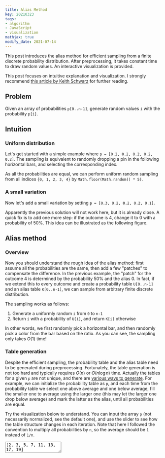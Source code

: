 ```yaml
---
title: Alias Method
key: 20210323
tags:
- algorithm
- JavaScript
- visualization
mathjax: true
modify_date: 2021-07-14
---
```


This post introduces the alias method for efficient sampling from a finite discrete probability distribution. After preprocessing, it takes constant time to draw random values. An interactive visualization is provided.



<!--more-->



This post focuses on intuitive explanation and visualization. I strongly recommend [this article by Keith Schwarz](https://www.keithschwarz.com/darts-dice-coins/) for further reading.



## Problem

Given an array of probabilities `p[0..n-1]`, generate random values `i` with the probability `p[i]`.



## Intuition

### Uniform distribution

Let's get started with a simple example where `p = [0.2, 0.2, 0.2, 0.2, 0.2]`. The sampling is equivalent to randomly dropping a pin in the following horizontal bars, and selecting the corresponding index.

<div id="div-1"></div>

As all the probabilities are equal, we can perform uniform random sampling from all indices `{0, 1, 2, 3, 4}` by `Math.floor(Math.random() * 5)`.



### A small variation

Now let's add a small variation by setting `p = [0.3, 0.2, 0.2, 0.2, 0.1]`.

<div id="div-2"></div>

Apparently the previous solution will not work here, but it is already close. A quick fix is to add one more step: if the outcome is 4, change it to 0 with a probability of 50%. This idea can be illustrated as the following figure.

<div id="div-3"></div>



## Alias method

### Overview

Now you should understand the rough idea of the alias method: first assume all the probabilities are the same, then add a few "patches" to compensate the difference. In the previous example, the "patch" for the outcome 4 is determined by the probability 50% and the alias 0. In fact, if we extend this to every outcome and create a probability table `U[0..n-1]` and an alias table `K[0..n-1]`, we can sample from arbitrary finite discrete distribution.

The sampling works as follows:
1. Generate a uniformly random `i` from `0` to `n-1`
2. Return `i` with a probability of `U[i]`, and return `K[i]` otherwise

In other words, we first randomly pick a horizontal bar, and then randomly pick a color from the bar based on the ratio. As you can see, the sampling only takes $O(1)$ time!



### Table generation

Despite the efficient sampling, the probability table and the alias table need to be generated during preprocessing. Fortunately, the table generation is not too hard and typically requires $O(n)$ or $O(n\log n)$ time. Actually the tables for a given `p` are not unique, and there are [various ways to generate](https://en.wikipedia.org/wiki/Alias_method#Table_generation). For example, we can initialize the probability table as `p`, and each time from the probability table we select one above average and one below average, fill the smaller one to average using the larger one (this may let the larger one drop below average) and mark the latter as the alias, until all probabilities are equal.

Try the visualization below to understand. You can input the array `p` (not necessarily normalized, see the default one), and use the slider to see how the table structure changes in each iteration. Note that here I followed the convention to multiply all probabilities by `n`, so the average should be `1` instead of `1/n`.

<textarea id="weights" onchange="update()">[2, 3, 5, 7, 11, 13, 17, 19]</textarea>
<div id="div-4"></div>



<!-- code -->
<script src="https://cdnjs.cloudflare.com/ajax/libs/plotly.js/1.58.4/plotly.min.js"></script>
<link rel="stylesheet" href="/assets/20210323/style.css">
<script src='/assets/20210323/color_gen.js'></script>
<script src='/assets/20210323/table_gen.js'></script>
<script src='/assets/20210323/bar_charts.js'></script>
